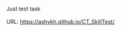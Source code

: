 Just test task
<br>
<br>
URL: <a href="https://ashykh.github.io/CT_SkillTest/" target="_blank">https://ashykh.github.io/CT_SkillTest/</a>